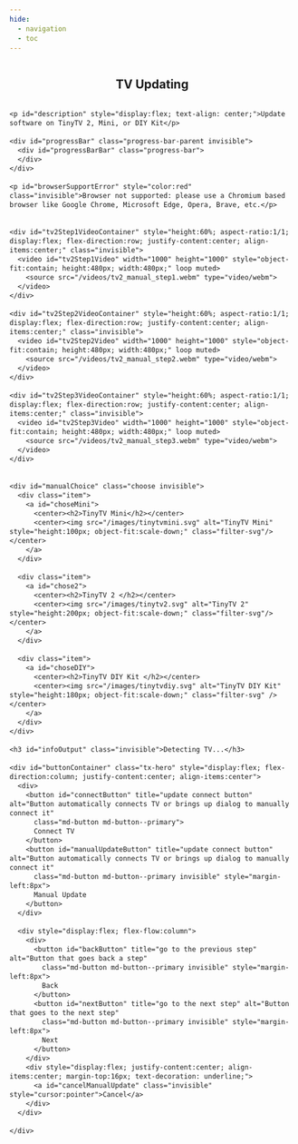 ```yaml
---
hide:
  - navigation
  - toc
---
```


<!-- All that up there hides the navigation (left pane) and table of contents (right pane) -->

<style>
  /* Remove page title */
  h1 {
    visibility: hidden;
    position: absolute;
  }



  /* Convenience class for centering elements */
  .flex-center {
    display: flex;
    flex-direction: column;
    justify-content: center;
    align-items: center;
  }

  .invisible {
    position: absolute;
    visibility: hidden;
    opacity: 0;
  }


  /* Override/add to allow centering in page */
  .md-main {
    display: flex;
    flex-direction: column;
    justify-content: center;
    align-items: center;
  }

  /* Override and remove margin to allow complete control over centering elements, grow to max height */
  .md-main__inner {
    margin-top: 0px;
    flex-grow: 1;
    width: 100%;
  }

  .md-content__inner {
    margin-top: 0px;
    flex-grow: 1;
    display: flex;
    flex-direction: column;
    justify-content: center;
    align-items: center;
    width: 100%;
    height: 100%;
    padding-top: 0;
  }

  .md-typeset h2 {
    margin: 0;
  }

  .md-typeset h3 {
    margin: 0px;
    margin-top: 8px;
    margin-bottom: 32px;
  }


  /* Copy of home.html to get buttons to match buttons */
  .tx-hero {
    margin: 8px 0px;
    color: var(--md-primary-bg-color);
  }

  .tx-hero .md-button {
    color: var(--md-primary-bg-color); /*outline button font and border color*/
    border-radius: 8px;
  }

  .tx-hero .md-button--primary {
    background-color: var(--md-typeset-a-color);
    color: black;
    border-color: var(--md-typeset-a-color);
    border-width: var(--border-btn,1px);
    border-radius: 8px;
  }

  .tx-hero .md-button:focus,
  .tx-hero .md-button:hover:enabled {
    background-color: var(--md-accent-fg-color); /* BG color on hover */
    color: var(--md-default-bg-color); /*Text color on hover*/
    border-color: var(--md-accent-fg-color); /*border color on hover*/
  }

  .tx-hero .md-button:disabled {
    cursor: not-allowed;
    filter: brightness(50%);
  }

  .choose {
    width: 100%;
    display: flex;
    justify-content: space-around;
    max-width: 61rem;
    margin-right: auto;
    margin-left: auto;
    margin-top: 32px;
    padding: 0 .2rem;
  }

  .progress-bar-parent {
    display: flex;
    height: 25px;
    width: 50%;
    margin-bottom: 16px;
    border-radius: 8px;
    outline: 1px solid green;
  }

  .progress-bar {
    position: relative;
    width: 50%;
    height: 100%;
    background-color: rgb(0, 170, 0);
    border-radius: 8px;
  }

  .progress-bar-text {
    position: absolute;
    margin-left: auto;
    margin-right: auto;
    left: 0;
    right: 0;
    text-align: center;
  }

  .item {
    font-family: 'Lato', sans-serif;
    font-weight: 300;
    box-sizing: border-box;
    padding: 0 15px;
    word-break: break-word;
    flex: 1;
    min-width: 0;
  }

  .item:hover {
    background-color: #526cfe47;
    border-radius: 8px;
  }
</style>

<!-- NOTE: elements in this page are referenced by javascript in project folder /docs/javascripts/streaming/stream.js -->
<body>
  <section id="updateSection" class="tx-container flex-center" style="width:100%; height:100%">
    <h2>TV Updating</h2>
    
    <p id="description" style="display:flex; text-align: center;">Update software on TinyTV 2, Mini, or DIY Kit</p>

    <div id="progressBar" class="progress-bar-parent invisible">
      <div id="progressBarBar" class="progress-bar">
      </div>
    </div>

    <p id="browserSupportError" style="color:red" class="invisible">Browser not supported: please use a Chromium based browser like Google Chrome, Microsoft Edge, Opera, Brave, etc.</p>


    <div id="tv2Step1VideoContainer" style="height:60%; aspect-ratio:1/1; display:flex; flex-direction:row; justify-content:center; align-items:center;" class="invisible">
      <video id="tv2Step1Video" width="1000" height="1000" style="object-fit:contain; height:480px; width:480px;" loop muted>
        <source src="/videos/tv2_manual_step1.webm" type="video/webm">
      </video>
    </div>

    <div id="tv2Step2VideoContainer" style="height:60%; aspect-ratio:1/1; display:flex; flex-direction:row; justify-content:center; align-items:center;" class="invisible">
      <video id="tv2Step2Video" width="1000" height="1000" style="object-fit:contain; height:480px; width:480px;" loop muted>
        <source src="/videos/tv2_manual_step2.webm" type="video/webm">
      </video>
    </div>

    <div id="tv2Step3VideoContainer" style="height:60%; aspect-ratio:1/1; display:flex; flex-direction:row; justify-content:center; align-items:center;" class="invisible">
      <video id="tv2Step3Video" width="1000" height="1000" style="object-fit:contain; height:480px; width:480px;" loop muted>
        <source src="/videos/tv2_manual_step3.webm" type="video/webm">
      </video>
    </div>


    <div id="manualChoice" class="choose invisible">
      <div class="item">
        <a id="choseMini">
          <center><h2>TinyTV Mini</h2></center>
          <center><img src="/images/tinytvmini.svg" alt="TinyTV Mini" style="height:100px; object-fit:scale-down;" class="filter-svg"/></center>
        </a>
      </div>
    
      <div class="item">
        <a id="chose2">
          <center><h2>TinyTV 2 </h2></center>
          <center><img src="/images/tinytv2.svg" alt="TinyTV 2" style="height:200px; object-fit:scale-down;" class="filter-svg"/></center>
        </a>
      </div>

      <div class="item">
        <a id="choseDIY">
          <center><h2>TinyTV DIY Kit </h2></center>
          <center><img src="/images/tinytvdiy.svg" alt="TinyTV DIY Kit" style="height:180px; object-fit:scale-down;" class="filter-svg" /></center>
        </a>
      </div>
    </div>

    <h3 id="infoOutput" class="invisible">Detecting TV...</h3>

    <div id="buttonContainer" class="tx-hero" style="display:flex; flex-direction:column; justify-content:center; align-items:center">
      <div>
        <button id="connectButton" title="update connect button" alt="Button automatically connects TV or brings up dialog to manually connect it"
          class="md-button md-button--primary">
          Connect TV
        </button>
        <button id="manualUpdateButton" title="update connect button" alt="Button automatically connects TV or brings up dialog to manually connect it"
          class="md-button md-button--primary invisible" style="margin-left:8px">
          Manual Update
        </button>
      </div>

      <div style="display:flex; flex-flow:column">
        <div>
          <button id="backButton" title="go to the previous step" alt="Button that goes back a step"
            class="md-button md-button--primary invisible" style="margin-left:8px">
            Back
          </button>
          <button id="nextButton" title="go to the next step" alt="Button that goes to the next step"
            class="md-button md-button--primary invisible" style="margin-left:8px">
            Next
          </button>
        </div>
        <div style="display:flex; justify-content:center; align-items:center; margin-top:16px; text-decoration: underline;">
          <a id="cancelManualUpdate" class="invisible" style="cursor:pointer">Cancel</a>
        </div>
      </div>

    </div>
  </section>


  <script type="module" src="/javascripts/update/main.js"></script>
</body>